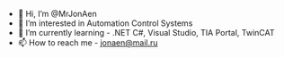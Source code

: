 - 👋 Hi, I’m @MrJonAen
- 👀 I’m interested in Automation Control Systems
- 🌱 I’m currently learning - .NET C#, Visual Studio, TIA Portal, TwinCAT
- 📫 How to reach me - jonaen@mail.ru

<!---
MrJonAen/MrJonAen is a ✨ special ✨ repository because its `README.md` (this file) appears on your GitHub profile.
You can click the Preview link to take a look at your changes.
--->
